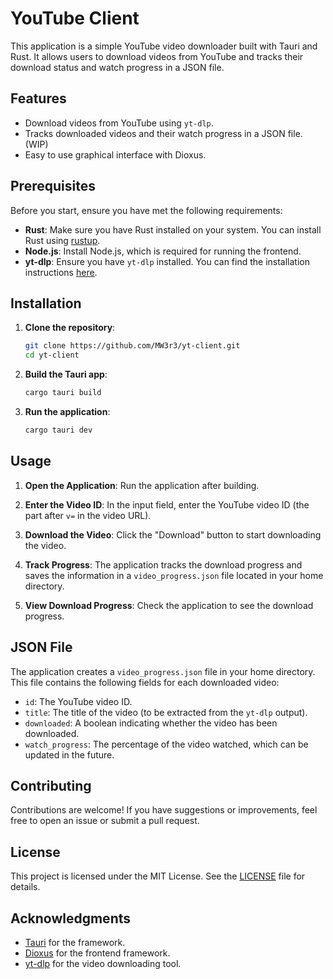 
# YouTube Client

This application is a simple YouTube video downloader built with Tauri and Rust. It allows users to download videos from YouTube and tracks their download status and watch progress in a JSON file.

## Features

- Download videos from YouTube using `yt-dlp`.
- Tracks downloaded videos and their watch progress in a JSON file. (WIP)
- Easy to use graphical interface with Dioxus.

## Prerequisites

Before you start, ensure you have met the following requirements:

- **Rust**: Make sure you have Rust installed on your system. You can install Rust using [rustup](https://rustup.rs/).
- **Node.js**: Install Node.js, which is required for running the frontend.
- **yt-dlp**: Ensure you have `yt-dlp` installed. You can find the installation instructions [here](https://github.com/yt-dlp/yt-dlp#installation).

## Installation

1. **Clone the repository**:

   ```bash
   git clone https://github.com/MW3r3/yt-client.git
   cd yt-client
   ```

2. **Build the Tauri app**:

   ```bash
   cargo tauri build
   ```

3. **Run the application**:

   ```bash
   cargo tauri dev
   ```

## Usage

1. **Open the Application**: Run the application after building.

2. **Enter the Video ID**: In the input field, enter the YouTube video ID (the part after `v=` in the video URL).

3. **Download the Video**: Click the "Download" button to start downloading the video.

4. **Track Progress**: The application tracks the download progress and saves the information in a `video_progress.json` file located in your home directory.

5. **View Download Progress**: Check the application to see the download progress.

## JSON File

The application creates a `video_progress.json` file in your home directory. This file contains the following fields for each downloaded video:

- `id`: The YouTube video ID.
- `title`: The title of the video (to be extracted from the `yt-dlp` output).
- `downloaded`: A boolean indicating whether the video has been downloaded.
- `watch_progress`: The percentage of the video watched, which can be updated in the future.

## Contributing

Contributions are welcome! If you have suggestions or improvements, feel free to open an issue or submit a pull request.

## License

This project is licensed under the MIT License. See the [LICENSE](LICENSE) file for details.

## Acknowledgments

- [Tauri](https://tauri.studio/) for the framework.
- [Dioxus](https://dioxuslabs.com/) for the frontend framework.
- [yt-dlp](https://github.com/yt-dlp/yt-dlp) for the video downloading tool.
